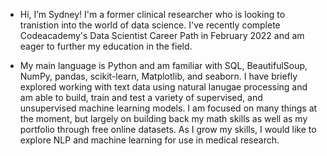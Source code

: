 - Hi, I’m Sydney! I'm a former clinical researcher who is looking to tranistion into the world of data science. I've recently complete Codeacademy's Data Scientist Career Path in February 2022 and am eager to further my education in the field. 

- My main language is Python and am familiar with SQL, BeautifulSoup, NumPy, pandas, scikit-learn, Matplotlib, and seaborn. I have briefly explored working with text data using natural lanugae processing and am able to build, train and test a variety of supervised, and unsupervised machine learning models. I am focused on many things at the moment, but largely on building back my math skills as well as my portfolio through free online datasets. As I grow my skills, I would like to explore NLP and machine learning for use in medical research. 

<!---
scasey124/scasey124 is a ✨ special ✨ repository because its `README.md` (this file) appears on your GitHub profile.
You can click the Preview link to take a look at your changes.
--->
